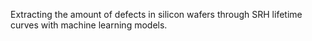 Extracting the amount of defects in silicon wafers through SRH lifetime curves with machine learning models.

